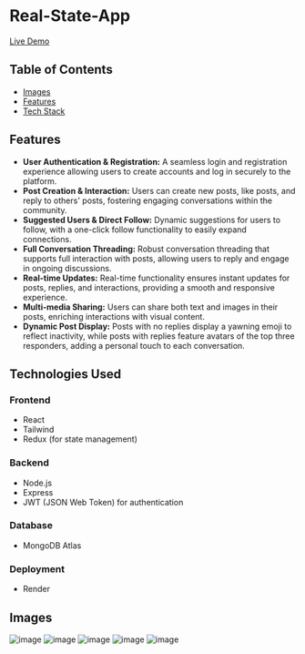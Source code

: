 # Real-State-App

[Live Demo](https://threads-clone-nqdm.onrender.com/)

## Table of Contents
- [Images](#images)
- [Features](#features)
- [Tech Stack](#technologies-used)

## Features

- **User Authentication & Registration:** A seamless login and registration experience allowing users to create accounts and log in securely to the platform.
- **Post Creation & Interaction:** Users can create new posts, like posts, and reply to others' posts, fostering engaging conversations within the community.
- **Suggested Users & Direct Follow:** Dynamic suggestions for users to follow, with a one-click follow functionality to easily expand connections.
- **Full Conversation Threading:** Robust conversation threading that supports full interaction with posts, allowing users to reply and engage in ongoing discussions.
- **Real-time Updates:** Real-time functionality ensures instant updates for posts, replies, and interactions, providing a smooth and responsive experience.
- **Multi-media Sharing:** Users can share both text and images in their posts, enriching interactions with visual content.
- **Dynamic Post Display:** Posts with no replies display a yawning emoji to reflect inactivity, while posts with replies feature avatars of the top three responders, adding a personal touch to each conversation.


## Technologies Used

### Frontend
- React
- Tailwind
- Redux (for state management)

### Backend
- Node.js
- Express
- JWT (JSON Web Token) for authentication

### Database
- MongoDB Atlas

### Deployment
- Render

## Images

![image](https://github.com/user-attachments/assets/a12c9474-b28d-4496-9660-2011cc21ad3c)
![image](https://github.com/user-attachments/assets/c980198d-29ed-4f71-813a-0a31792c96c7)
![image](https://github.com/user-attachments/assets/76dc2e8b-2995-441f-8807-c73873928225)
![image](https://github.com/user-attachments/assets/3ee458c2-ab89-4659-a960-80897629adce)
![image](https://github.com/user-attachments/assets/03dd2aba-7e81-4146-8791-b62f6aed90c8)





